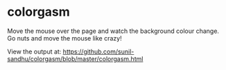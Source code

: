 # colorgasm
Move the mouse over the page and watch the background colour change. Go nuts and move the mouse like crazy!

View the output at: https://github.com/sunil-sandhu/colorgasm/blob/master/colorgasm.html
